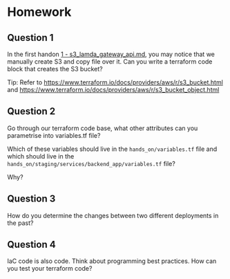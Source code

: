 # Homework

## Question 1
In the first handon [1 - s3_lamda_gateway_api.md](1%20-%20s3_lamda_gateway_api.md), you may notice that we manually create
S3 and copy file over it.
Can you write a terraform code block that creates the S3 bucket?

Tip: Refer to https://www.terraform.io/docs/providers/aws/r/s3_bucket.html and https://www.terraform.io/docs/providers/aws/r/s3_bucket_object.html

## Question 2
Go through our terraform code base, what other attributes can you parametrise into variables.tf file?

Which of these variables should live in the `hands_on/variables.tf` file and which should live in the `hands_on/staging/services/backend_app/variables.tf` file?

Why?

## Question 3
How do you determine the changes between two different deployments in the past?

## Question 4
IaC code is also code. Think about programming best practices. How can you test your terraform code?

